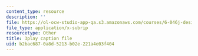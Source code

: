```yaml
---
content_type: resource
description: ''
file: https://ol-ocw-studio-app-qa.s3.amazonaws.com/courses/6-046j-design-and-analysis-of-algorithms-spring-2015/b2bac6870a8d5213b02e221a4e03f404_EQjwWn-WrdI.vtt
file_type: application/x-subrip
resourcetype: Other
title: 3play caption file
uid: b2bac687-0a8d-5213-b02e-221a4e03f404
---
```

